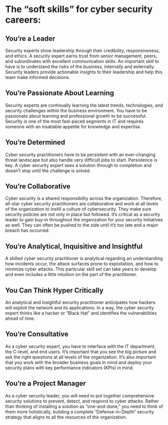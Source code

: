 # The “soft skills” for cyber security careers:
 
##  You’re a Leader
Security experts show leadership through their credibility, responsiveness, and ethics. A security expert earns trust from senior management, peers, and subordinates with excellent communication skills. An important skill to have is to understand the risks of the business, internally and externally. Security leaders provide actionable insights to their leadership and help this team make informed decisions.

##  You’re Passionate About Learning
Security experts are continually learning the latest trends, technologies, and security challenges within the business environment. You have to be passionate about learning and professional growth to be successful. Security is one of the most fast-paced segments in IT and requires someone with an insatiable appetite for knowledge and expertise.


## You’re Determined
Cyber security practitioners have to be persistent with an ever-changing threat landscape but also handle very difficult jobs to start. Persistence is key. A cyber security expert sees a solution through to completion and doesn’t stop until the challenge is solved.

## You’re Collaborative
Cyber security is a shared responsibility across the organization. Therefore, all-star cyber security practitioners are collaborative and work at all levels of the organization to instill a culture of cybersecurity. They make sure security policies are not only in place but followed. It’s critical as a security leader to gain buy-in throughout the organization for your security initiatives as well. They can often be pushed to the side until it’s too late and a major breach has occurred.

## You’re Analytical, Inquisitive and Insightful
A skilled cyber security practitioner is analytical regarding an understanding how incidents occur, the attack surfaces prone to exploitation, and how to minimize cyber attacks. This particular skill set can take years to develop and even includes a little intuition on the part of the practitioner.

## You Can Think Hyper Critically
An analytical and insightful security practitioner anticipates how hackers will exploit the network and its applications. In a way, the cyber security expert thinks like a hacker or “Black Hat” and identifies the vulnerabilities ahead of time.

##  You’re Consultative
As a cyber security expert, you have to interface with the IT department, the C-level, and end users. It’s important that you see the big picture and ask the right questions at all levels of the organization. It’s also important that you work with the broader business goals in mind and deploy your security plans with key performance indicators (KPIs) in mind.

## You’re a Project Manager
As a cyber security leader, you will need to put together comprehensive security solutions to prevent, detect, and respond to cyber attacks. Rather than thinking of installing a solution as “one-and-done,” you need to think of them more holistically, building a complete “Defense-in-Depth” security strategy that aligns to all the resources of the organization.


